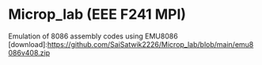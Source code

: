 # Microp_lab (EEE F241 MPI)

Emulation of 8086 assembly codes using EMU8086
[download]:https://github.com/SaiSatwik2226/Microp_lab/blob/main/emu8086v408.zip
